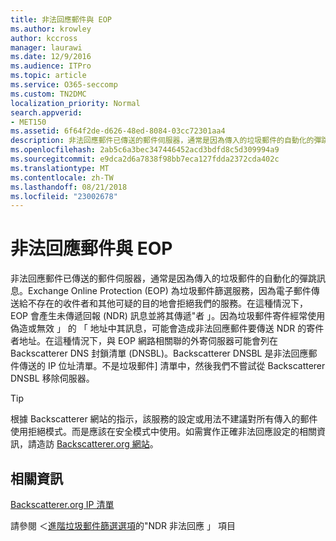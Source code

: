 ```yaml
---
title: 非法回應郵件與 EOP
ms.author: krowley
author: kccross
manager: laurawi
ms.date: 12/9/2016
ms.audience: ITPro
ms.topic: article
ms.service: O365-seccomp
ms.custom: TN2DMC
localization_priority: Normal
search.appverid:
- MET150
ms.assetid: 6f64f2de-d626-48ed-8084-03cc72301aa4
description: 非法回應郵件已傳送的郵件伺服器，通常是因為傳入的垃圾郵件的自動化的彈跳訊息。Backscatterer DNSBL 是非法回應郵件傳送的 IP 位址清單。不是垃圾郵件] 清單中，然後我們不嘗試從 Backscatterer DNSBL 移除伺服器。
ms.openlocfilehash: 2ab5c6a3bec347446452acd3bdfd8c5d309994a9
ms.sourcegitcommit: e9dca2d6a7838f98bb7eca127fdda2372cda402c
ms.translationtype: MT
ms.contentlocale: zh-TW
ms.lasthandoff: 08/21/2018
ms.locfileid: "23002678"
---
```

# <a name="backscatter-messages-and-eop"></a>非法回應郵件與 EOP

非法回應郵件已傳送的郵件伺服器，通常是因為傳入的垃圾郵件的自動化的彈跳訊息。Exchange Online Protection (EOP) 為垃圾郵件篩選服務，因為電子郵件傳送給不存在的收件者和其他可疑的目的地會拒絕我們的服務。在這種情況下，EOP 會產生未傳遞回報 (NDR) 訊息並將其傳遞"者 」。因為垃圾郵件寄件經常使用偽造或無效 」 的 「 地址中其訊息，可能會造成非法回應郵件要傳送 NDR 的寄件者地址。在這種情況下，與 EOP 網路相關聯的外寄伺服器可能會列在 Backscatterer DNS 封鎖清單 (DNSBL)。Backscatterer DNSBL 是非法回應郵件傳送的 IP 位址清單。不是垃圾郵件] 清單中，然後我們不嘗試從 Backscatterer DNSBL 移除伺服器。 
  
> [!TIP]
> 根據 Backscatterer 網站的指示，該服務的設定或用法不建議對所有傳入的郵件使用拒絕模式。而是應該在安全模式中使用。如需實作正確非法回應設定的相關資訊，請造訪 [Backscatterer.org 網站](http://www.backscatterer.org/?target=usage)。 
  
## <a name="for-more-information"></a>相關資訊

[Backscatterer.org IP 清單](https://blogs.msdn.com/b/tzink/archive/2012/08/22/the-backscatterer-org-ip-list.aspx)
  
請參閱 ＜[進階垃圾郵件篩選選項](advanced-spam-filtering-asf-options.md)的"NDR 非法回應 」 項目
  

